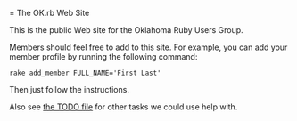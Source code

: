 = The OK.rb Web Site

This is the public Web site for the Oklahoma Ruby Users Group.

Members should feel free to add to this site.  For example, you can add your member profile by running the following command:

    rake add_member FULL_NAME='First Last'

Then just follow the instructions.

Also see [the TODO file](http://github.com/okrb/okrb.github.com/blob/master/TODO) for other tasks we could use help with.
